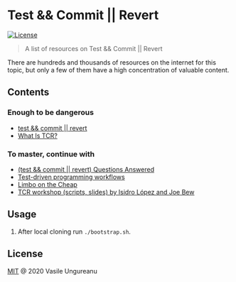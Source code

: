 # Test && Commit || Revert

<a href="https://github.com/VasileUngureanu/repository-template/blob/master/LICENSE"><img src="https://img.shields.io/badge/license-MIT-green.svg" alt="License"></a>

> A list of resources on Test && Commit || Revert

There are hundreds and thousands of resources on the internet for this topic, but only a few of them have a high concentration of valuable content.

## Contents

### Enough to be dangerous

* [test && commit || revert](https://medium.com/@kentbeck_7670/test-commit-revert-870bbd756864)
* [What Is TCR?](https://software-sunshine-blog.de/eng-tcr-vs-tdd)

### To master, continue with

* [(test && commit || revert) Questions Answered](https://medium.com/@tdeniffel/test-commit-revert-questions-answered-ddf012a1af97)
* [Test-driven programming workflows](https://rachelcarmena.github.io/2018/11/13/test-driven-programming-workflows.html)
* [Limbo on the Cheap](https://medium.com/@kentbeck_7670/limbo-on-the-cheap-e4cfae840330)
* [TCR workshop (scripts, slides) by Isidro López and Joe Bew](https://github.com/islomar/tcr-workshop)

## Usage

1. After local cloning run `./bootstrap.sh`.

License
-------

[MIT](LICENSE) @ 2020 Vasile Ungureanu
